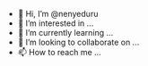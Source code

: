 - 👋 Hi, I’m @nenyeduru
- 👀 I’m interested in ...
- 🌱 I’m currently learning ...
- 💞️ I’m looking to collaborate on ...
- 📫 How to reach me ...

<!---
nenyeduru/nenyeduru is a ✨ special ✨ repository because its `README.md` (this file) appears on your GitHub profile.
You can click the Preview link to take a look at your changes.
--->
